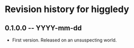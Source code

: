 # Revision history for higgledy

## 0.1.0.0 -- YYYY-mm-dd

* First version. Released on an unsuspecting world.
